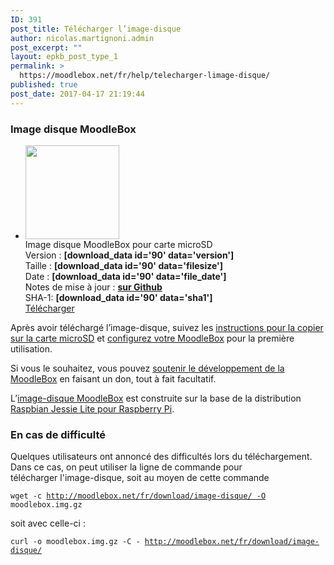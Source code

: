 ```yaml
---
ID: 391
post_title: Télécharger l’image-disque
author: nicolas.martignoni.admin
post_excerpt: ""
layout: epkb_post_type_1
permalink: >
  https://moodlebox.net/fr/help/telecharger-limage-disque/
published: true
post_date: 2017-04-17 21:19:44
---
```

<h3>Image disque MoodleBox</h3>
<ul class="downloads">
 	<li>
<div class="image-icon"><a class="piwik_download" href="[download_data id='90' data='download_link']"><img class="alignnone wp-image-308 size-full" src="https://moodlebox.net/fr/wp-content/uploads/sites/4/2016/09/MoodleBox-SD-150x150-orange-1.png" width="150" height="150" /></a></div>
<div class="image-info">
<div class="image-description">Image disque MoodleBox pour carte microSD</div>
<div class="image-details">Version : <strong>[download_data id='90' data='version']</strong></div>
<div class="image-details">Taille : <strong>[download_data id='90' data='filesize']</strong></div>
<div class="image-details">Date : <strong>[download_data id='90' data='file_date']</strong></div>
<div class="image-details">Notes de mise à jour : <strong><a href="https://github.com/martignoni/make-moodlebox#release-notes" target="_blank" rel="noopener noreferrer">sur Github</a></strong></div>
<div class="image-details sha1">SHA-1: <strong>[download_data id='90' data='sha1']</strong></div>
<div class="image-download-links"><a class="btn dl-zip piwik_download" href="[download_data id='90' data='download_link']">Télécharger</a></div>
</div></li>
</ul>
Après avoir téléchargé l’image-disque, suivez les <a href="https://moodlebox.net/fr/help/copier-limage-disque-sur-une-carte-sd/">instructions pour la copier sur la carte microSD</a> et <a href="https://moodlebox.net/fr/help/demarrer-arreter-redemarrer/">configurez votre MoodleBox</a> pour la première utilisation.

Si vous le souhaitez, vous pouvez <a href="http://moodlebox.net/fr/give/">soutenir le développement de la MoodleBox</a> en faisant un don, tout à fait facultatif.

L’<a class="piwik_download" href="[download_data id='90' data='download_link']">image-disque MoodleBox</a> est construite sur la base de la distribution <a href="https://www.raspberrypi.org/downloads/raspbian/" target="_blank" rel="noopener noreferrer">Raspbian Jessie Lite pour Raspberry Pi</a>.
<h3>En cas de difficulté</h3>
Quelques utilisateurs ont annoncé des difficultés lors du téléchargement. Dans ce cas, on peut utiliser la ligne de commande pour télécharger l'image-disque, soit au moyen de cette commande

<code>wget -c http://moodlebox.net/fr/download/image-disque/ -O moodlebox.img.gz</code>

soit avec celle-ci :

<code>curl -o moodlebox.img.gz -C - http://moodlebox.net/fr/download/image-disque/</code>